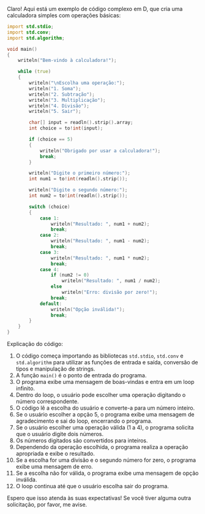 Claro! Aqui está um exemplo de código complexo em D, que cria uma calculadora simples com operações básicas:

```d
import std.stdio;
import std.conv;
import std.algorithm;

void main()
{
    writeln("Bem-vindo à calculadora!");

    while (true)
    {
        writeln("\nEscolha uma operação:");
        writeln("1. Soma");
        writeln("2. Subtração");
        writeln("3. Multiplicação");
        writeln("4. Divisão");
        writeln("5. Sair");

        char[] input = readln().strip().array;
        int choice = to!int(input);

        if (choice == 5)
        {
            writeln("Obrigado por usar a calculadora!");
            break;
        }

        writeln("Digite o primeiro número:");
        int num1 = to!int(readln().strip());

        writeln("Digite o segundo número:");
        int num2 = to!int(readln().strip());

        switch (choice)
        {
            case 1:
                writeln("Resultado: ", num1 + num2);
                break;
            case 2:
                writeln("Resultado: ", num1 - num2);
                break;
            case 3:
                writeln("Resultado: ", num1 * num2);
                break;
            case 4:
                if (num2 != 0)
                    writeln("Resultado: ", num1 / num2);
                else
                    writeln("Erro: divisão por zero!");
                break;
            default:
                writeln("Opção inválida!");
                break;
        }
    }
}
```

Explicação do código:

1. O código começa importando as bibliotecas `std.stdio`, `std.conv` e `std.algorithm` para utilizar as funções de entrada e saída, conversão de tipos e manipulação de strings.
2. A função `main()` é o ponto de entrada do programa.
3. O programa exibe uma mensagem de boas-vindas e entra em um loop infinito.
4. Dentro do loop, o usuário pode escolher uma operação digitando o número correspondente.
5. O código lê a escolha do usuário e converte-a para um número inteiro.
6. Se o usuário escolher a opção 5, o programa exibe uma mensagem de agradecimento e sai do loop, encerrando o programa.
7. Se o usuário escolher uma operação válida (1 a 4), o programa solicita que o usuário digite dois números.
8. Os números digitados são convertidos para inteiros.
9. Dependendo da operação escolhida, o programa realiza a operação apropriada e exibe o resultado.
10. Se a escolha for uma divisão e o segundo número for zero, o programa exibe uma mensagem de erro.
11. Se a escolha não for válida, o programa exibe uma mensagem de opção inválida.
12. O loop continua até que o usuário escolha sair do programa.

Espero que isso atenda às suas expectativas! Se você tiver alguma outra solicitação, por favor, me avise.